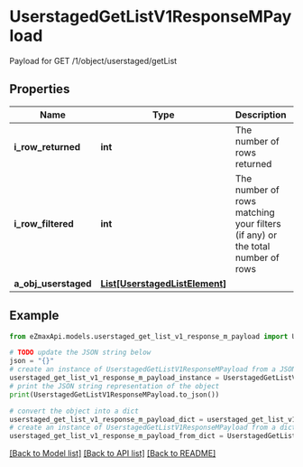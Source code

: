 # UserstagedGetListV1ResponseMPayload

Payload for GET /1/object/userstaged/getList

## Properties

Name | Type | Description | Notes
------------ | ------------- | ------------- | -------------
**i_row_returned** | **int** | The number of rows returned | 
**i_row_filtered** | **int** | The number of rows matching your filters (if any) or the total number of rows | 
**a_obj_userstaged** | [**List[UserstagedListElement]**](UserstagedListElement.md) |  | 

## Example

```python
from eZmaxApi.models.userstaged_get_list_v1_response_m_payload import UserstagedGetListV1ResponseMPayload

# TODO update the JSON string below
json = "{}"
# create an instance of UserstagedGetListV1ResponseMPayload from a JSON string
userstaged_get_list_v1_response_m_payload_instance = UserstagedGetListV1ResponseMPayload.from_json(json)
# print the JSON string representation of the object
print(UserstagedGetListV1ResponseMPayload.to_json())

# convert the object into a dict
userstaged_get_list_v1_response_m_payload_dict = userstaged_get_list_v1_response_m_payload_instance.to_dict()
# create an instance of UserstagedGetListV1ResponseMPayload from a dict
userstaged_get_list_v1_response_m_payload_from_dict = UserstagedGetListV1ResponseMPayload.from_dict(userstaged_get_list_v1_response_m_payload_dict)
```
[[Back to Model list]](../README.md#documentation-for-models) [[Back to API list]](../README.md#documentation-for-api-endpoints) [[Back to README]](../README.md)



